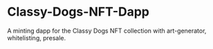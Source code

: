# Classy-Dogs-NFT-Dapp
A minting dapp for the Classy Dogs NFT collection with art-generator, whitelisting, presale.
